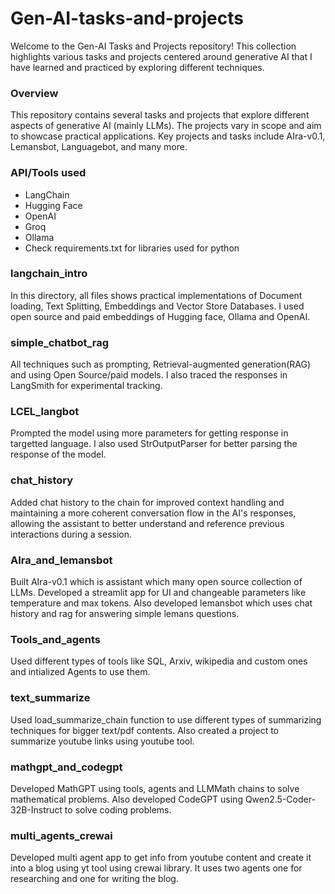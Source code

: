 # Gen-AI-tasks-and-projects              

Welcome to the Gen-AI Tasks and Projects repository! This collection highlights various tasks and projects centered around generative AI that I have learned and practiced by exploring different techniques.         
        
### Overview   
This repository contains several tasks and projects that explore different aspects of generative AI (mainly LLMs). The projects vary in scope and aim to showcase practical applications. Key projects and tasks include AIra-v0.1, Lemansbot, Languagebot, and many more.          

### API/Tools used          
- LangChain     
- Hugging Face      
- OpenAI            
- Groq          
- Ollama  
- Check requirements.txt for libraries used for python          

### langchain_intro
In this directory, all files shows practical implementations of Document loading, Text Splitting, Embeddings and Vector Store Databases. I used open source and paid embeddings of Hugging face, Ollama and OpenAI.                  

### simple_chatbot_rag
All techniques such as prompting, Retrieval-augmented generation(RAG) and using Open Source/paid models. I also traced the responses in LangSmith for experimental tracking.            

### LCEL_langbot
Prompted the model using more parameters for getting response in targetted language. I also used StrOutputParser for better parsing the response of the model.          

### chat_history
Added chat history to the chain for improved context handling and maintaining a more coherent conversation flow in the AI's responses, allowing the assistant to better understand and reference previous interactions during a session.        

### AIra_and_lemansbot
Built AIra-v0.1 which is assistant which many open source collection of LLMs. Developed a streamlit app for UI and changeable parameters like temperature and max tokens. Also developed lemansbot which uses chat history and rag for answering simple lemans questions.          

### Tools_and_agents
Used different types of tools like SQL, Arxiv, wikipedia and custom ones and intialized Agents to use them.                 

### text_summarize
Used load_summarize_chain function to use different types of summarizing techniques for bigger text/pdf contents. Also created a project to summarize youtube links using youtube tool.            
                
### mathgpt_and_codegpt
Developed MathGPT using tools, agents and LLMMath chains to solve mathematical problems. Also developed CodeGPT using Qwen2.5-Coder-32B-Instruct to solve coding problems.  

### multi_agents_crewai
Developed multi agent app to get info from youtube content and create it into a blog using yt tool using crewai library. It uses two agents one for researching and one for writing the blog.
